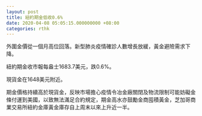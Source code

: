 ```yaml
---
layout: post
title: 紐約期金低收0.6%
date: 2020-04-08 05:05:15.000000000 +08:00
categories: rthk
---
```


外圍金價從一個月高位回落。新型肺炎疫情確診人數增長放緩，黃金避險需求下降。

紐約期金收市報每盎士1683.7美元，跌0.6%。

現貨金在1648美元附近。

期金價格持續高於現貨金，反映市場擔心疫情令冶金廠關閉及物流限制可能妨礙金條付運到美國，以致無法滿足合約規定，期金高水亦鼓勵金商囤積黃金，芝加哥商業交易所紐約金庫黃金庫存自上周末以來上升近一半。
